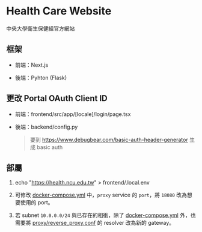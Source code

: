 # Health Care Website

中央大學衛生保健組官方網站

## 框架

- 前端：Next.js

- 後端：Pyhton (Flask)

## 更改 Portal OAuth Client ID

- 前端：frontend/src/app/[locale]/login/page.tsx

- 後端：backend/config.py

  > 要到 <https://www.debugbear.com/basic-auth-header-generator> 生成 basic auth

## 部屬

1. echo "https://health.ncu.edu.tw" > frontend/.local.env

2. 可修改 [docker-compose.yml](docker-compose.yml) 中，`proxy` service 的 `port`，將 `18080` 改為想要使用的 port。

3. 若 subnet `10.0.0.0/24` 與已存在的相衝，除了 [docker-compose.yml](docker-compose.yml) 外，也需要將 [proxy/reverse_proxy.conf](proxy/reverse_proxy.conf) 的 resolver 改為新的 gateway。
